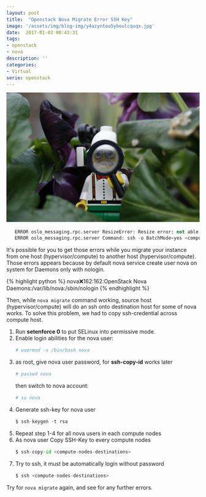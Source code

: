 ```yaml
---
layout: post
title:  "Openstack Nova Migrate Error SSH Key"
image: '/assets/img/blog-img/y4azyntou5ybeulcquqx.jpg'
date:  2017-01-03 00:43:31
tags:
- openstack
- nova
description: ''
categories:
- Virtual
serie: openstack
---
```


![alt text](/assets/img/blog-img/y4azyntou5ybeulcquqx.jpg)

```python
   ERROR oslo_messaging.rpc.server ResizeError: Resize error: not able to execute ssh command: Unexpected error while running command.
   ERROR oslo_messaging.rpc.server Command: ssh -o BatchMode=yes <compute_host_address> mkdir -p /var/lib/nova/instances/<instance-id>
```

It's possible for you to get those errors while you migrate your instance from one host (hypervisor/compute) to another host (hypervisor/compute). Those errors appears because by default nova service create user nova on system for Daemons only with nologin.

{% highlight python %}
nova:x:162:162:OpenStack Nova Daemons:/var/lib/nova:/sbin/nologin
{% endhighlight %}

Then, while ```nova migrate``` command working, source host (hypervisor/compute) will do an ssh onto destination host for some of nova works. To solve this problem, we had to copy ssh-credential across compute host.

1. Run __setenforce 0__ to put SELinux into permissive mode. 
2. Enable login abilities for the nova user:
   ```python
   # usermod -s /bin/bash nova
   ```
3. as root, give nova user password, for __ssh-copy-id__ works later
   ```python
   # passwd nova
   ```
   then switch to nova account:
   ```python
   # su nova
   ```
4. Generate ssh-key for nova user
   ```python
   $ ssh-keygen -t rsa
   ```
5. Repeat step 1-4 for all nova users in each compute nodes
6. As nova user Copy SSH-Key to every compute nodes
   ```python
   $ ssh-copy-id <compute-nodes-destinations>
   ```
7. Try to ssh, it must be automatically login without password
   ```python
   $ ssh <compute-nodes-destinations>
   ```

Try for ```nova migrate``` again, and see for any further errors.